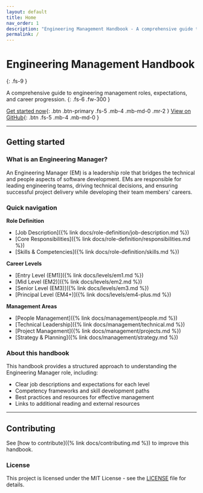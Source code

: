 ```yaml
---
layout: default
title: Home
nav_order: 1
description: "Engineering Management Handbook - A comprehensive guide to engineering management"
permalink: /
---
```


# Engineering Management Handbook
{: .fs-9 }

A comprehensive guide to engineering management roles, expectations, and career progression.
{: .fs-6 .fw-300 }

[Get started now](#getting-started){: .btn .btn-primary .fs-5 .mb-4 .mb-md-0 .mr-2 }
[View on GitHub](https://github.com/datrio/em-handbook){: .btn .fs-5 .mb-4 .mb-md-0 }

---

## Getting started

### What is an Engineering Manager?

An Engineering Manager (EM) is a leadership role that bridges the technical and people aspects of software development. EMs are responsible for leading engineering teams, driving technical decisions, and ensuring successful project delivery while developing their team members' careers.

### Quick navigation

<div class="code-example" markdown="1">

**Role Definition**
- [Job Description]({% link docs/role-definition/job-description.md %})
- [Core Responsibilities]({% link docs/role-definition/responsibilities.md %})
- [Skills & Competencies]({% link docs/role-definition/skills.md %})

**Career Levels**
- [Entry Level (EM1)]({% link docs/levels/em1.md %})
- [Mid Level (EM2)]({% link docs/levels/em2.md %})
- [Senior Level (EM3)]({% link docs/levels/em3.md %})
- [Principal Level (EM4+)]({% link docs/levels/em4-plus.md %})

**Management Areas**
- [People Management]({% link docs/management/people.md %})
- [Technical Leadership]({% link docs/management/technical.md %})
- [Project Management]({% link docs/management/projects.md %})
- [Strategy & Planning]({% link docs/management/strategy.md %})

</div>

### About this handbook

This handbook provides a structured approach to understanding the Engineering Manager role, including:

- Clear job descriptions and expectations for each level
- Competency frameworks and skill development paths
- Best practices and resources for effective management
- Links to additional reading and external resources

---

## Contributing

See [how to contribute]({% link docs/contributing.md %}) to improve this handbook.

### License

This project is licensed under the MIT License - see the [LICENSE](LICENSE) file for details.